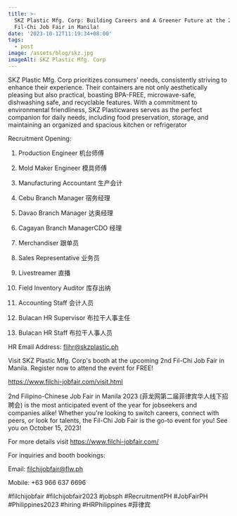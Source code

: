 ```yaml
---
title: >-
  SKZ Plastic Mfg. Corp: Building Careers and A Greener Future at the 2nd
  Fil-Chi Job Fair in Manila!
date: '2023-10-12T11:19:34+08:00'
tags:
  - post
image: /assets/blog/skz.jpg
imageAlt: SKZ Plastic Mfg. Corp
---
```

SKZ Plastic Mfg. Corp prioritizes consumers' needs, consistently striving to enhance their experience. Their containers are not only aesthetically pleasing but also practical, boasting BPA-FREE, microwave-safe, dishwashing safe, and recyclable features. With a commitment to environmental friendliness, SKZ Plasticwares serves as the perfect companion for daily needs, including food preservation, storage, and maintaining an organized and spacious kitchen or refrigerator



Recruitment Opening:



1. Production Engineer 机台师傅

2. Mold Maker Engineer 模具师傅

3. Manufacturing Accountant 生产会计

4. Cebu Branch Manager 宿务经理

5. Davao Branch Manager 达奥经理

6. Cagayan Branch ManagerCDO 经理

7. Merchandiser 跟单员

8. Sales Representative 业务员

9. Livestreamer 直播

10. Field Inventory Auditor 库存出纳

11. Accounting Staff 会计人员

12. Bulacan HR Supervisor 布拉干人事主任

13. Bulacan HR Staff 布拉干人事人员



HR Email Address: flihr@skzplastic.ph



Visit SKZ Plastic Mfg. Corp's booth at the upcoming 2nd Fil-Chi Job Fair in Manila. Register now to attend the event for FREE!



https://www.filchi-jobfair.com/visit.html



2nd Filipino-Chinese Job Fair in Manila 2023 (菲龙网第二届菲律宾华人线下招聘会) is the most anticipated event of the year for jobseekers and companies alike! Whether you're looking to switch careers, connect with peers, or look for talents, the Fil-Chi Job Fair is the go-to event for you! See you on October 15, 2023!



For more details visit https://www.filchi-jobfair.com/



For inquiries and booth bookings:



Email: filchijobfair@flw.ph



Mobile: +63 966 637 6696



\#filchijobfair #filchijobfair2023 #jobsph #RecruitmentPH #JobFairPH #Philippines2023 #hiring #HRPhilippines #菲律宾
